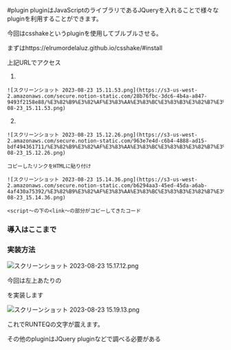 #plugin
pluginはJavaScriptのライブラリであるJQueryを入れることで様々なpluginを利用することができます。

今回はcsshakeというpluginを使用してブルブルさせる。

まずはhttps://elrumordelaluz.github.io/csshake/#install

上記URLでアクセス

1. 
    
    ![スクリーンショット 2023-08-23 15.11.53.png](https://s3-us-west-2.amazonaws.com/secure.notion-static.com/28b76fbc-3dc6-4b4a-a847-9493f2158e88/%E3%82%B9%E3%82%AF%E3%83%AA%E3%83%BC%E3%83%B3%E3%82%B7%E3%83%A7%E3%83%83%E3%83%88_2023-08-23_15.11.53.png)
    
2. 
    
    ![スクリーンショット 2023-08-23 15.12.26.png](https://s3-us-west-2.amazonaws.com/secure.notion-static.com/963e7e4d-c6b4-4888-ad15-bdf494361711/%E3%82%B9%E3%82%AF%E3%83%AA%E3%83%BC%E3%83%B3%E3%82%B7%E3%83%A7%E3%83%83%E3%83%88_2023-08-23_15.12.26.png)
    
    コピーしたリンクをHTMLに貼り付け
    
    ![スクリーンショット 2023-08-23 15.14.36.png](https://s3-us-west-2.amazonaws.com/secure.notion-static.com/b6294aa3-45ed-45da-a6ab-4af430a75392/%E3%82%B9%E3%82%AF%E3%83%AA%E3%83%BC%E3%83%B3%E3%82%B7%E3%83%A7%E3%83%83%E3%83%88_2023-08-23_15.14.36.png)
    
    <script〜の下の<link〜の部分がコピーしてきたコード
    

### 導入はここまで

### 実装方法

![スクリーンショット 2023-08-23 15.17.12.png](https://s3-us-west-2.amazonaws.com/secure.notion-static.com/52157e1c-e7bb-4732-9f4d-0a8d0c5eeded/%E3%82%B9%E3%82%AF%E3%83%AA%E3%83%BC%E3%83%B3%E3%82%B7%E3%83%A7%E3%83%83%E3%83%88_2023-08-23_15.17.12.png)

今回は左上あたりの<div class="shake"></div>を実装します

![スクリーンショット 2023-08-23 15.19.13.png](https://s3-us-west-2.amazonaws.com/secure.notion-static.com/b5dec04d-e413-4958-a9eb-47dfc63f97ac/%E3%82%B9%E3%82%AF%E3%83%AA%E3%83%BC%E3%83%B3%E3%82%B7%E3%83%A7%E3%83%83%E3%83%88_2023-08-23_15.19.13.png)

これでRUNTEQの文字が震えます。

その他のpluginはJQuery pluginなどで調べる必要がある